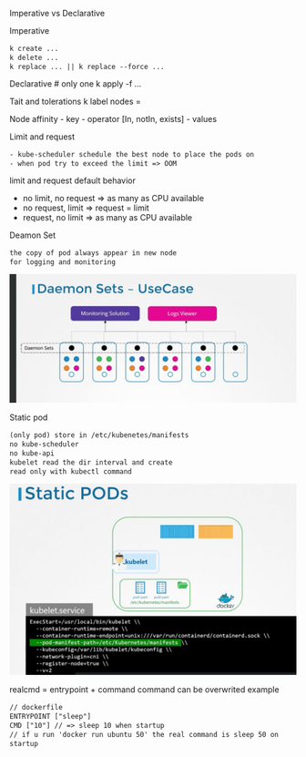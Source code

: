 Imperative vs Declarative 

Imperative
    
    k create ...
    k delete ...
    k replace ... || k replace --force ...

Declarative
    # only one 
    k apply -f ...

Tait and tolerations
k label nodes <node-name> <key>=<val>

Node affinity
    - key
    - operator [In, notIn, exists]
    - values

Limit and request

    - kube-scheduler schedule the best node to place the pods on
    - when pod try to exceed the limit => OOM

limit and request default behavior
    
   - no limit, no request => as many as CPU available 
   - no request, limit => request = limit
   - request, no limit => as many as CPU available

Deamon Set 

    the copy of pod always appear in new node
    for logging and monitoring

![x](./imgs/deamonset.jpeg?raw=true)

Static pod
    
    (only pod) store in /etc/kubenetes/manifests
    no kube-scheduler
    no kube-api 
    kubelet read the dir interval and create
    read only with kubectl command


![x](./imgs/static_pod.jpeg?raw=true)


realcmd = entrypoint + command
command can be overwrited
example 
    
    // dockerfile 
    ENTRYPOINT ["sleep"]
    CMD ["10"] // => sleep 10 when startup
    // if u run 'docker run ubuntu 50' the real command is sleep 50 on startup 


